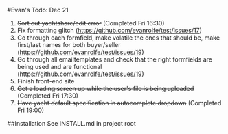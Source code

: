 #Evan's Todo: Dec 21
1. ~~Sort out yachtshare/edit error~~ (Completed Fri 16:30)
2. Fix formatting glitch (https://github.com/evanrolfe/test/issues/17)
3. Go through each formfield, make volatile the ones that should be, make first/last names for both buyer/seller (https://github.com/evanrolfe/test/issues/19)
4. Go through all emailtemplates and check that the right formfields are being used and are functional (https://github.com/evanrolfe/test/issues/19)
5. Finish front-end site
6. ~~Get a loading screen up while the user's file is being uploaded~~ (Completed Fri 17:30)
7. ~~Have yacht default specification in autocomplete dropdown~~ (Completed Fri 19:00)

##Installation
See INSTALL.md in project root